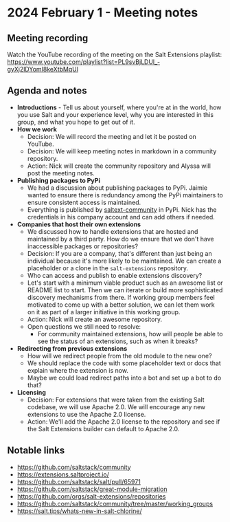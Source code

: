 # 2024 February 1 - Meeting notes

## Meeting recording

Watch the YouTube recording of the meeting on the Salt Extensions playlist: https://www.youtube.com/playlist?list=PL9svBjLDUl_-gyXj2lDYomI8keXtbMqUl

## Agenda and notes

- **Introductions** - Tell us about yourself, where you're at in the world, how you use Salt and your experience level, why you are interested in this group, and what you hope to get out of it.
- **How we work**
  - Decision: We will record the meeting and let it be posted on YouTube.
  - Decision: We will keep meeting notes in markdown in a community repository.
  - Action: Nick will create the community repository and Alyssa will post the meeting notes.
- **Publishing packages to PyPi**
  - We had a discussion about publishing packages to PyPi. Jaimie wanted to ensure there is redundancy among the PyPi maintainers to ensure consistent access is maintained.
  - Everything is published by [saltext-community](https://pypi.org/user/saltext-community/) in PyPi. Nick has the credentials in his company account and can add others if needed.
- **Companies that host their own extensions**
  - We discussed how to handle extensions that are hosted and maintained by a third party. How do we ensure that we don't have inaccessible packages or repositories?
  - Decision: If you are a company, that's different than just being an individual because it's more likely to be maintained. We can create a placeholder or a clone in the `salt-extensions` repository.
  - Who can access and publish to enable extensions discovery?
  - Let's start with a minimum viable product such as an awesome list or README list to start. Then we can iterate or build more sophisticated discovery mechanisms from there. If working group members feel motivated to come up with a better solution, we can let them work on it as part of a larger initiative in this working group.
  - Action: Nick will create an awesome repository.
  - Open questions we still need to resolve:
    - For community maintained extensions, how will people be able to see the status of an extensions, such as when it breaks?
- **Redirecting from previous extensions**
  - How will we redirect people from the old module to the new one?
  - We should replace the code with some placeholder text or docs that explain where the extension is now.
  - Maybe we could load redirect paths into a bot and set up a bot to do that?
- **Licensing**
  - Decision: For extensions that were taken from the existing Salt codebase, we will use Apache 2.0. We will encourage any new extensions to use the Apache 2.0 license.
  - Action: We'll add the Apache 2.0 license to the repository and see if the Salt Extensions builder can default to Apache 2.0.


## Notable links

- https://github.com/saltstack/community
- https://extensions.saltproject.io/
- https://github.com/saltstack/salt/pull/65971
- https://github.com/saltstack/great-module-migration
- https://github.com/orgs/salt-extensions/repositories
- https://github.com/saltstack/community/tree/master/working_groups
- https://salt.tips/whats-new-in-salt-chlorine/